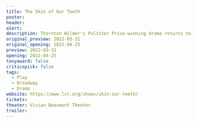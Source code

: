 ```yaml
---
title: The Skin of Our Teeth 
poster: 
header: 
alert: 
description: Thornton Wilder's Pulitzer Prize-winning drama returns to Broadway.
original_preview: 2022-03-31
original_opening: 2022-04-25
preview: 2022-03-31
opening: 2022-04-25
tonyaward: false
criticspick: false
tags: 
  - Play
  - Broadway
  - Drama
website: https://www.lct.org/shows/skin-our-teeth/
tickets:
theater: Vivian Beaumont Theater
trailer: 
---
```

